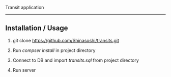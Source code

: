 Transit application

--------------------
Installation / Usage
--------------------

1. git clone https://github.com/Shinasoshi/transits.git

2. Run  *compser install* in project directory

3. Connect to DB and import *transits.sql* from project directory

4. Run server
